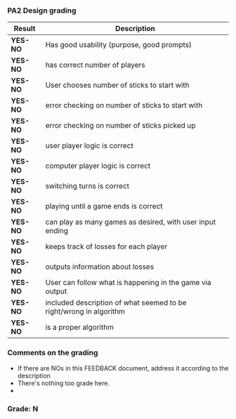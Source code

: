 ### PA2 Design grading


|Result |Description|
|------------|-----------------------------------------|
| **YES-NO** | Has good usability (purpose, good prompts) |
| **YES-NO** | has correct number of players |
| **YES-NO** | User chooses number of sticks to start with |
| **YES-NO** | error checking on number of sticks to start with |
| **YES-NO** | error checking on number of sticks picked up  |
| **YES-NO** | user player logic is correct |
| **YES-NO** | computer player logic is correct |
| **YES-NO** | switching turns is correct |
| **YES-NO** | playing until a game ends is correct |
| **YES-NO** | can play as many games as desired, with user input ending |
| **YES-NO** | keeps track of losses for each player |
| **YES-NO** | outputs information about losses |
| **YES-NO** | User can follow what is happening in the game via output |
| **YES-NO** | included description of what seemed to be right/wrong in algorithm |
| **YES-NO** | is a proper algorithm |

### Comments on the grading
- If there are NOs in this FEEDBACK document, address it according to the description
- There's nothing too grade here. 
- 
### Grade: N